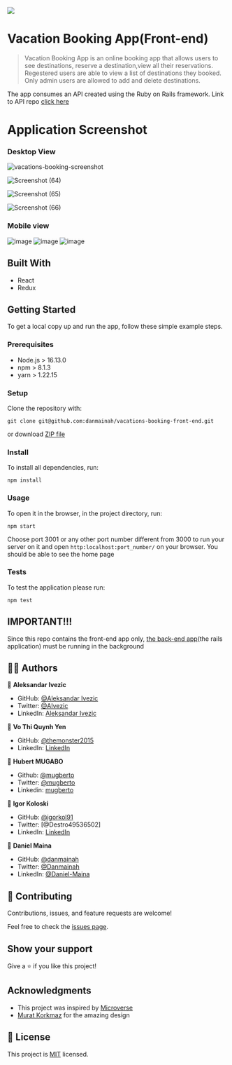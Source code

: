 ![](https://img.shields.io/badge/microverse-blueviolet)

# Vacation Booking App(Front-end)

> Vacation Booking App is an online booking  app that allows users to see  destinations, reserve a destination,view  all their reservations. Regestered users are able to view a list of destinations they booked. Only admin users are allowed to add and delete destinations.

The app consumes an API created using the Ruby on Rails framework. Link to API repo  [click here](https://github.com/mugberto/vacations-booking-back-end)

# Application Screenshot

### Desktop View

![vacations-booking-screenshot](https://user-images.githubusercontent.com/14215157/143226630-4772855a-9640-4aaf-a595-11be928e8e5a.png)

![Screenshot (64)](https://user-images.githubusercontent.com/61408860/143414289-0f6d6b55-b7de-4b69-8036-5f233382bd5e.png)

![Screenshot (65)](https://user-images.githubusercontent.com/61408860/143414355-f28c5cfd-ab84-451c-9be5-90eefd601d9e.png)

![Screenshot (66)](https://user-images.githubusercontent.com/61408860/143414410-983bcb2c-03c2-4cbd-8f40-62afb4f6bb91.png)

### Mobile view

![image](https://user-images.githubusercontent.com/63932912/143423110-82bf4566-9ab4-486f-b006-c4dc4c45eaf9.png)
![image](https://user-images.githubusercontent.com/63932912/143423214-7d36d63b-44d4-4cf2-8ee6-18d6015b20e7.png)
![image](https://user-images.githubusercontent.com/63932912/143424636-11a970bf-ab18-4922-a76c-385184641323.png)

## Built With

- React
- Redux


## Getting Started

To get a local copy up and run the app, follow these simple example steps.

### Prerequisites

- Node.js > 16.13.0
- npm > 8.1.3
- yarn > 1.22.15

### Setup

Clone the repository with:

```
git clone git@github.com:danmainah/vacations-booking-front-end.git
```
or download [ZIP file](https://github.com/danmainah/vacations-booking-front-end/archive/refs/heads/dev.zip)

### Install
To install all dependencies, run:
```
npm install
```

### Usage
To open it in the browser, in the project directory, run:

 ```
 npm start
 ```
 Choose port 3001 or any other port number different from 3000 to run your server on it
 and open `http:localhost:port_number/` on your browser.
 You should be able to see the home page
 
 ### Tests
 To test the application please run:
 ```
 npm test
 ```
 

## IMPORTANT!!!
Since this repo contains the front-end app only, [the back-end app]()(the rails application) must be running in the background

## 👤👤 Authors

👤 **Aleksandar Ivezic**

  - GitHub: [@Aleksandar Ivezic](https://github.com/ShinobiWarior)
  - Twitter: [@AIvezic](https://twitter.com/AIvezic)
  - LinkedIn: [Aleksandar Ivezic](https://www.linkedin.com/in/aleksandar-ivezic/)

👤 **Vo Thi Quynh Yen**

  - GitHub: [@themonster2015](https://github.com/themonster2015)
  - LinkedIn: [LinkedIn](https://www.linkedin.com/in/jen-vo-89bbb74b/)


👤 **Hubert MUGABO**

  -  Github: [@mugberto](https://github.com/mugberto)
  -  Twitter: [@mugberto](https://twitter.com/mugberto)
  -  Linkedin: [mugberto](https://www.linkedin.com/in/hubert-mugabo-23144b6a/)

👤 **Igor Koloski**

  - GitHub: [@igorkol91](https://github.com/igorkol91)
  - Twitter: [@Destro49536502]
  - LinkedIn: [LinkedIn](https://linkedin.com/in/linkedinhandle)

👤 **Daniel Maina**

  - GitHub: [@danmainah](https://github.com/danmainah)
  - Twitter: [@Danmainah](https://twitter.com/dan_mainah)
  - LinkedIn: [@Daniel-Maina](www.linkedin.com/in/daniel-maina-315a38191)

## 🤝 Contributing

Contributions, issues, and feature requests are welcome!

Feel free to check the [issues page](https://github.com/danmainah/vacations-booking-front-end/issues).

## Show your support

Give a ⭐️ if you like this project!

## Acknowledgments

- This project was inspired by [Microverse](https://www.microverse.org/?grsf=w9rx3c)
- [Murat Korkmaz](https://www.behance.net/muratk) for the amazing design

## 📝 License

This project is [MIT](https://github.com/ShinobiWarior/hello-react-front-end/blob/setup/LICENSE) licensed.
